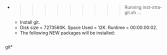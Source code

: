* >>>>>>>>> Running inst-xtra-git.sh ...
  * Install git.
  * Disk size = 7273560K. Space Used = 12K. Runtime = 00:00:00:02.
  * The following NEW packages will be installed:
  ```bash
git*
  ```
